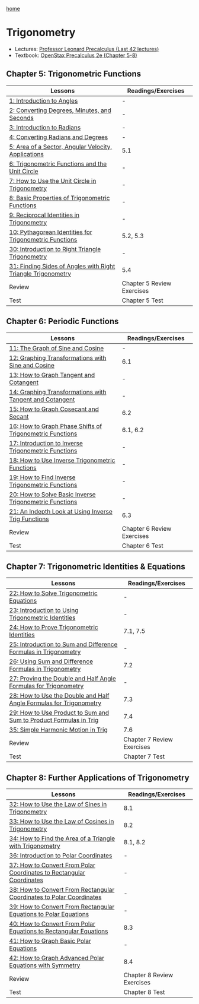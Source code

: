 [home](/README.md)
# Trigonometry
- Lectures: [Professor Leonard Precalculus (Last 42 lectures)](https://www.youtube.com/watch?v=c41QejoWnb4&list=PLDesaqWTN6ESsmwELdrzhcGiRhk5DjwLP&index=74)
- Textbook: [OpenStax Precalculus 2e (Chapter 5-8)](https://openstax.org/books/precalculus-2e)

## Chapter 5: Trigonometric Functions
Lessons | Readings/Exercises
--- | ---
[1: Introduction to Angles](https://www.youtube.com/watch?v=c41QejoWnb4&list=PLDesaqWTN6ESsmwELdrzhcGiRhk5DjwLP&index=74&t=15s&pp=iAQB) | -
[2: Converting Degrees, Minutes, and Seconds](https://www.youtube.com/watch?v=U40Afn37QC4&list=PLDesaqWTN6ESsmwELdrzhcGiRhk5DjwLP&index=75&pp=iAQB) | -
[3: Introduction to Radians](https://www.youtube.com/watch?v=EWd_FtOfyPc&list=PLDesaqWTN6ESsmwELdrzhcGiRhk5DjwLP&index=76&pp=iAQB) | -
[4: Converting Radians and Degrees](https://www.youtube.com/watch?v=sCwcbZSZL5o&list=PLDesaqWTN6ESsmwELdrzhcGiRhk5DjwLP&index=77&pp=iAQB) | -
[5: Area of a Sector, Angular Velocity, Applications](https://www.youtube.com/watch?v=x6wnYbOBCic&list=PLDesaqWTN6ESsmwELdrzhcGiRhk5DjwLP&index=78&pp=iAQB) | 5.1
[6: Trigonometric Functions and the Unit Circle](https://www.youtube.com/watch?v=__nefjOhVks&list=PLDesaqWTN6ESsmwELdrzhcGiRhk5DjwLP&index=79&pp=iAQB) | -
[7: How to Use the Unit Circle in Trigonometry](https://www.youtube.com/watch?v=GdRZfemxTFI&list=PLDesaqWTN6ESsmwELdrzhcGiRhk5DjwLP&index=80&pp=iAQB) | -
[8: Basic Properties of Trigonometric Functions](https://www.youtube.com/watch?v=_dTRpq_yGIc&list=PLDesaqWTN6ESsmwELdrzhcGiRhk5DjwLP&index=81&pp=iAQB) | -
[9: Reciprocal Identities in Trigonometry](https://www.youtube.com/watch?v=98jDUsZ2JYA&list=PLDesaqWTN6ESsmwELdrzhcGiRhk5DjwLP&index=82&pp=iAQB) | -
[10: Pythagorean Identities for Trigonometric Functions](https://www.youtube.com/watch?v=huP3v7iZuLM&list=PLDesaqWTN6ESsmwELdrzhcGiRhk5DjwLP&index=83&pp=iAQB) | 5.2, 5.3
[30: Introduction to Right Triangle Trigonometry](https://www.youtube.com/watch?v=Sy_ZCtD2tWo&list=PLDesaqWTN6ESsmwELdrzhcGiRhk5DjwLP&index=103&pp=iAQB) | -
[31: Finding Sides of Angles with Right Triangle Trigonometry](https://www.youtube.com/watch?v=OHiZDKUwlQ4&list=PLDesaqWTN6ESsmwELdrzhcGiRhk5DjwLP&index=104&pp=iAQB) | 5.4
Review | Chapter 5 Review Exercises
Test | Chapter 5 Test

## Chapter 6: Periodic Functions
Lessons | Readings/Exercises
--- | ---
[11: The Graph of Sine and Cosine](https://www.youtube.com/watch?v=3HHgZopzL_s&list=PLDesaqWTN6ESsmwELdrzhcGiRhk5DjwLP&index=84&pp=iAQB) | -
[12: Graphing Transformations with Sine and Cosine](https://www.youtube.com/watch?v=dyXT5KMCrPk&list=PLDesaqWTN6ESsmwELdrzhcGiRhk5DjwLP&index=85&pp=iAQB) | 6.1
[13: How to Graph Tangent and Cotangent](https://www.youtube.com/watch?v=8eMEBrPYJ0I&list=PLDesaqWTN6ESsmwELdrzhcGiRhk5DjwLP&index=86&pp=iAQB) | -
[14: Graphing Transformations with Tangent and Cotangent](https://www.youtube.com/watch?v=i4rr_J1VbkY&list=PLDesaqWTN6ESsmwELdrzhcGiRhk5DjwLP&index=87&pp=iAQB) | -
[15: How to Graph Cosecant and Secant](https://www.youtube.com/watch?v=kYIKNTXaf_E&list=PLDesaqWTN6ESsmwELdrzhcGiRhk5DjwLP&index=88&pp=iAQB) | 6.2
[16: How to Graph Phase Shifts of Trigonometric Functions](https://www.youtube.com/watch?v=bE5PFI-ibT8&list=PLDesaqWTN6ESsmwELdrzhcGiRhk5DjwLP&index=89&pp=iAQB) | 6.1, 6.2
[17: Introduction to Inverse Trigonometric Functions](https://www.youtube.com/watch?v=ih01YszlraY&list=PLDesaqWTN6ESsmwELdrzhcGiRhk5DjwLP&index=90&pp=iAQB) | -
[18: How to Use Inverse Trigonometric Functions](https://www.youtube.com/watch?v=6PB76VMNiX0&list=PLDesaqWTN6ESsmwELdrzhcGiRhk5DjwLP&index=91&pp=iAQB) | -
[19: How to Find Inverse Trigonometric Functions](https://www.youtube.com/watch?v=Ru9Xbd01Jk8&list=PLDesaqWTN6ESsmwELdrzhcGiRhk5DjwLP&index=92&pp=iAQB) | -
[20: How to Solve Basic Inverse Trigonometric Functions](https://www.youtube.com/watch?v=PEwUFrx-vPA&list=PLDesaqWTN6ESsmwELdrzhcGiRhk5DjwLP&index=93&pp=iAQB) | -
[21: An Indepth Look at Using Inverse Trig Functions](https://www.youtube.com/watch?v=1f6BhHlkgy4&list=PLDesaqWTN6ESsmwELdrzhcGiRhk5DjwLP&index=94&pp=iAQB) | 6.3
Review | Chapter 6 Review Exercises
Test | Chapter 6 Test

## Chapter 7: Trigonometric Identities & Equations
Lessons | Readings/Exercises
--- | ---
[22: How to Solve Trigonometric Equations](https://www.youtube.com/watch?v=hBk7OnEYPcw&list=PLDesaqWTN6ESsmwELdrzhcGiRhk5DjwLP&index=95&pp=iAQB) | -
[23: Introduction to Using Trigonometric Identities](https://www.youtube.com/watch?v=yIMR-3c1wP8&list=PLDesaqWTN6ESsmwELdrzhcGiRhk5DjwLP&index=96&pp=iAQB) | -
[24: How to Prove Trigonometric Identities](https://www.youtube.com/watch?v=az_veh1FLbo&list=PLDesaqWTN6ESsmwELdrzhcGiRhk5DjwLP&index=97&pp=iAQB) | 7.1, 7.5
[25: Introduction to Sum and Difference Formulas in Trigonometry](https://www.youtube.com/watch?v=9R5Nz1eYddM&list=PLDesaqWTN6ESsmwELdrzhcGiRhk5DjwLP&index=98&pp=iAQB) | -
[26: Using Sum and Difference Formulas in Trigonometry](https://www.youtube.com/watch?v=xw4HLT3TmIU&list=PLDesaqWTN6ESsmwELdrzhcGiRhk5DjwLP&index=99&pp=iAQB) | 7.2
[27: Proving the Double and Half Angle Formulas for Trigonometry](https://www.youtube.com/watch?v=Epa2mi8hzBA&list=PLDesaqWTN6ESsmwELdrzhcGiRhk5DjwLP&index=100&pp=iAQB) | -
[28: How to Use the Double and Half Angle Formulas for Trigonometry](https://www.youtube.com/watch?v=Pf6p6lCs5I8&list=PLDesaqWTN6ESsmwELdrzhcGiRhk5DjwLP&index=101&pp=iAQB) | 7.3
[29: How to Use Product to Sum and Sum to Product Formulas in Trig](https://www.youtube.com/watch?v=tHdcvWNNXZE&list=PLDesaqWTN6ESsmwELdrzhcGiRhk5DjwLP&index=102&pp=iAQB) | 7.4
[35: Simple Harmonic Motion in Trig](https://www.youtube.com/watch?v=qTXlBIgny10&list=PLDesaqWTN6ESsmwELdrzhcGiRhk5DjwLP&index=108&pp=iAQB) | 7.6
Review | Chapter 7 Review Exercises
Test | Chapter 7 Test

## Chapter 8: Further Applications of Trigonometry
Lessons | Readings/Exercises
--- | ---
[32: How to Use the Law of Sines in Trigonometry](https://www.youtube.com/watch?v=-izzbKILEM0&list=PLDesaqWTN6ESsmwELdrzhcGiRhk5DjwLP&index=105&pp=iAQB) | 8.1
[33: How to Use the Law of Cosines in Trigonometry](https://www.youtube.com/watch?v=HOI_PnFG67Q&list=PLDesaqWTN6ESsmwELdrzhcGiRhk5DjwLP&index=106&pp=iAQB) | 8.2
[34: How to Find the Area of a Triangle with Trigonometry](https://www.youtube.com/watch?v=_i9t-ldjG7o&list=PLDesaqWTN6ESsmwELdrzhcGiRhk5DjwLP&index=107&pp=iAQB) | 8.1, 8.2
[36: Introduction to Polar Coordinates](https://www.youtube.com/watch?v=Ol_a6LEdo3M&list=PLDesaqWTN6ESsmwELdrzhcGiRhk5DjwLP&index=109&pp=iAQB) | -
[37: How to Convert From Polar Coordinates to Rectangular Coordinates](https://www.youtube.com/watch?v=nyab0CZK2BE&list=PLDesaqWTN6ESsmwELdrzhcGiRhk5DjwLP&index=110&pp=iAQB) | -
[38: How to Convert From Rectangular Coordinates to Polar Coordinates](https://www.youtube.com/watch?v=klxI0yvJFrg&list=PLDesaqWTN6ESsmwELdrzhcGiRhk5DjwLP&index=111&pp=iAQB) | -
[39: How to Convert From Rectangular Equations to Polar Equations](https://www.youtube.com/watch?v=blUobGPSMCk&list=PLDesaqWTN6ESsmwELdrzhcGiRhk5DjwLP&index=112&pp=iAQB) | -
[40: How to Convert From Polar Equations to Rectangular Equations](https://www.youtube.com/watch?v=QjU4_fO8V2I&list=PLDesaqWTN6ESsmwELdrzhcGiRhk5DjwLP&index=113&pp=iAQB) | 8.3
[41: How to Graph Basic Polar Equations](https://www.youtube.com/watch?v=d-KXFtkLZVA&list=PLDesaqWTN6ESsmwELdrzhcGiRhk5DjwLP&index=114&pp=iAQB) | -
[42: How to Graph Advanced Polar Equations with Symmetry](https://www.youtube.com/watch?v=I9BKbq2MVfg&list=PLDesaqWTN6ESsmwELdrzhcGiRhk5DjwLP&index=115&t=3s&pp=iAQB) | 8.4
Review | Chapter 8 Review Exercises
Test | Chapter 8 Test